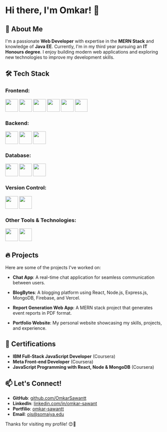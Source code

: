 # Hi there, I'm Omkar! 👋

## 🚀 About Me

I'm a passionate **Web Developer** with expertise in the **MERN Stack** and knowledge of **Java EE**. Currently, I'm in my third year pursuing an **IT Honours degree**. I enjoy building modern web applications and exploring new technologies to improve my development skills.

## 🛠️ Tech Stack

### Frontend:
<img src="https://cdn.jsdelivr.net/gh/devicons/devicon/icons/react/react-original.svg" width="40" height="40"/> <img src="https://cdn.jsdelivr.net/gh/devicons/devicon/icons/html5/html5-original.svg" width="40" height="40"/> <img src="https://cdn.jsdelivr.net/gh/devicons/devicon/icons/css3/css3-original.svg" width="40" height="40"/> <img src="https://cdn.jsdelivr.net/gh/devicons/devicon/icons/javascript/javascript-original.svg" width="40" height="40"/> <img src="https://cdn.jsdelivr.net/gh/devicons/devicon/icons/tailwindcss/tailwindcss-original.svg" width="40" height="40"/> <img src="https://cdn.jsdelivr.net/gh/devicons/devicon/icons/materialui/materialui-original.svg" width="40" height="40"/> 

### Backend:
<img src="https://cdn.jsdelivr.net/gh/devicons/devicon/icons/nodejs/nodejs-original.svg" width="40" height="40"/> <img src="https://cdn.jsdelivr.net/gh/devicons/devicon/icons/express/express-original.svg" width="40" height="40"/> <img src="https://cdn.jsdelivr.net/gh/devicons/devicon/icons/spring/spring-original.svg" width="40" height="40"/> 

### Database:
<img src="https://cdn.jsdelivr.net/gh/devicons/devicon/icons/mongodb/mongodb-original.svg" width="40" height="40"/> <img src="https://cdn.jsdelivr.net/gh/devicons/devicon/icons/firebase/firebase-plain.svg" width="40" height="40"/> <img src="https://cdn.jsdelivr.net/gh/devicons/devicon/icons/mysql/mysql-original.svg" width="40" height="40"/> 

### Version Control:
<img src="https://cdn.jsdelivr.net/gh/devicons/devicon/icons/git/git-original.svg" width="40" height="40"/> <img src="https://cdn.jsdelivr.net/gh/devicons/devicon/icons/github/github-original.svg" width="40" height="40"/> 

### Other Tools & Technologies:

<img src="https://raw.githubusercontent.com/pmndrs/zustand/main/docs/logo.png" width="40" height="40"/> <img src="https://cdn.jsdelivr.net/gh/devicons/devicon/icons/redux/redux-original.svg" width="40" height="40"/> 

## 🔥 Projects

Here are some of the projects I've worked on:
- **Chat App**: A real-time chat application for seamless communication between users.
- **BlogBytes**: A blogging platform using React, Node.js, Express.js, MongoDB, Firebase, and Vercel.

- **Report Generation Web App**: A MERN stack project that generates event reports in PDF format.
- **Portfolio Website**: My personal website showcasing my skills, projects, and experience.

## 📜 Certifications

- **IBM Full-Stack JavaScript Developer** (Coursera)
- **Meta Front-end Developer** (Coursera)
- **JavaScript Programming with React, Node & MongoDB** (Coursera)

## 📫 Let's Connect!

- **GitHub**: [github.com/OmkarSawantt](https://github.com/OmkarSawantt)
- **LinkedIn**: [linkedin.com/in/omkar-sawant](https://linkedin.com/in/omkar-sawant-5283b1283)
- **Portfilio**: [omkar-sawantt](https://omkar-sawantt.vercel.app)
- **Email**: ojs@somaiya.edu

Thanks for visiting my profile! 😊🚀

